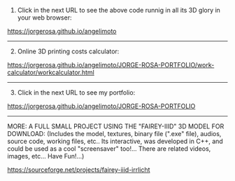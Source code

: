 1) Click in the next URL to see the above code runnig in all its 3D glory in your web browser:

https://jorgerosa.github.io/angelimoto

<hr>

2) Online 3D printing costs calculator:

https://jorgerosa.github.io/angelimoto/JORGE-ROSA-PORTFOLIO/work-calculator/workcalculator.html

<hr>

3) Click in the next URL to see my portfolio:

https://jorgerosa.github.io/angelimoto/JORGE-ROSA-PORTFOLIO

<hr>

MORE: A FULL SMALL PROJECT USING THE "FAIREY-IIID" 3D MODEL FOR DOWNLOAD: (Includes the model, textures, binary file (".exe" file), audios, source code, working files, etc.. Its interactive, was developed in C++, and could be used as a cool "screensaver" too!... There are related videos, images, etc... Have Fun!...)

https://sourceforge.net/projects/fairey-iiid-irrlicht

